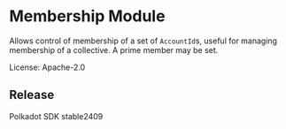 # Membership Module

Allows control of membership of a set of `AccountId`s, useful for managing membership of a
collective. A prime member may be set.

License: Apache-2.0


## Release

Polkadot SDK stable2409
